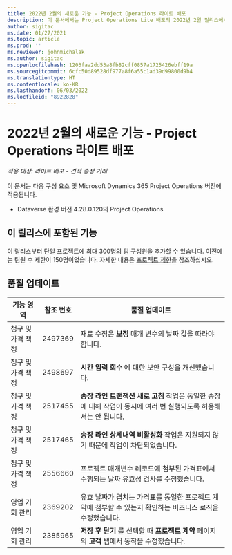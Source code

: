 ```yaml
---
title: 2022년 2월의 새로운 기능 - Project Operations 라이트 배포
description: 이 문서에서는 Project Operations Lite 배포의 2022년 2월 릴리스에서 사용할 수 있는 품질 업데이트에 대한 정보를 제공합니다.
author: sigitac
ms.date: 01/27/2021
ms.topic: article
ms.prod: ''
ms.reviewer: johnmichalak
ms.author: sigitac
ms.openlocfilehash: 1203faa2dd53a8fb82cff0857a1725426ebff19a
ms.sourcegitcommit: 6cfc50d89528df977a8f6a55c1ad39d99800d9b4
ms.translationtype: HT
ms.contentlocale: ko-KR
ms.lasthandoff: 06/03/2022
ms.locfileid: "8922828"
---
```

# <a name="whats-new-february-2022---project-operations-lite-deployment"></a>2022년 2월의 새로운 기능 - Project Operations 라이트 배포

_적용 대상: 라이트 배포 - 견적 송장 거래_

이 문서는 다음 구성 요소 및 Microsoft Dynamics 365 Project Operations 버전에 적용됩니다.

- Dataverse 환경 버전 4.28.0.120의 Project Operations

## <a name="features-included-in-this-release"></a>이 릴리스에 포함된 기능

이 릴리스부터 단일 프로젝트에 최대 300명의 팀 구성원을 추가할 수 있습니다. 이전에는 팀원 수 제한이 150명이었습니다. 자세한 내용은 [프로젝트 제한](../../project-management/create-wbs.md#project-limitations)을 참조하십시오.

## <a name="quality-updates"></a>품질 업데이트

| 기능 영역 | 참조 번호 | 품질 업데이트 |
| --- | --- | --- |
| 청구 및 가격 책정 | 2497369 | 재료 수정은 **보정** 매개 변수의 날짜 값을 따라야 합니다. |
| 청구 및 가격 책정 | 2498697 | **시간 입력 회수** 에 대한 보안 구성을 개선했습니다. |
| 청구 및 가격 책정 | 2517455 | **송장 라인 트랜잭션 새로 고침** 작업은 동일한 송장에 대해 작업이 동시에 여러 번 실행되도록 허용해서는 안 됩니다. |
| 청구 및 가격 책정 | 2517465 | **송장 라인 상세내역 비활성화** 작업은 지원되지 않기 때문에 작업이 차단되었습니다. |
| 청구 및 가격 책정 | 2556660 | 프로젝트 매개변수 레코드에 첨부된 가격표에서 수행되는 날짜 유효성 검사를 수정했습니다. |
| 영업 기회 관리 | 2369202 | 유효 날짜가 겹치는 가격표를 동일한 프로젝트 계약에 첨부할 수 있는지 확인하는 비즈니스 로직을 수정했습니다. |
| 영업 기회 관리 | 2385965 | **저장 후 닫기** 를 선택할 때 **프로젝트 계약** 페이지의 **고객** 탭에서 동작을 수정했습니다. |
